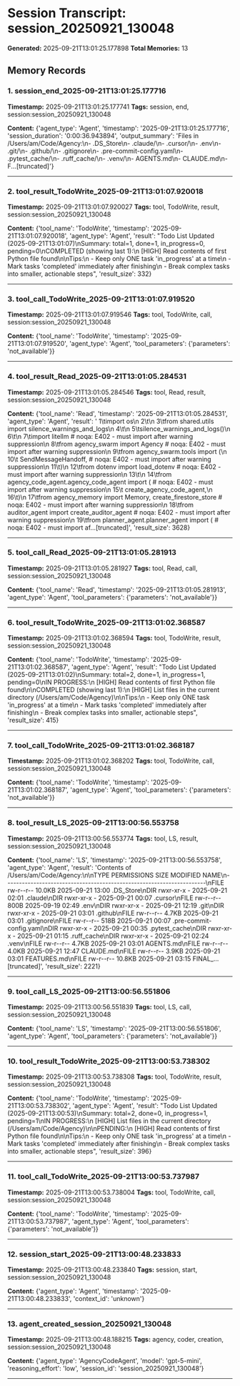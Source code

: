 # Session Transcript: session_20250921_130048

**Generated:** 2025-09-21T13:01:25.177898
**Total Memories:** 13

## Memory Records

### 1. session_end_2025-09-21T13:01:25.177716

**Timestamp:** 2025-09-21T13:01:25.177741
**Tags:** session, end, session:session_20250921_130048

**Content:** {'agent_type': 'Agent', 'timestamp': '2025-09-21T13:01:25.177716', 'session_duration': '0:00:36.943894', 'output_summary': 'Files in /Users/am/Code/Agency:\n- .DS_Store\n- .claude/\n- .cursor/\n- .env\n- .git/\n- .github/\n- .gitignore\n- .pre-commit-config.yaml\n- .pytest_cache/\n- .ruff_cache/\n- .venv/\n- AGENTS.md\n- CLAUDE.md\n- F...[truncated]'}

---

### 2. tool_result_TodoWrite_2025-09-21T13:01:07.920018

**Timestamp:** 2025-09-21T13:01:07.920027
**Tags:** tool, TodoWrite, result, session:session_20250921_130048

**Content:** {'tool_name': 'TodoWrite', 'timestamp': '2025-09-21T13:01:07.920018', 'agent_type': 'Agent', 'result': "Todo List Updated (2025-09-21T13:01:07)\nSummary: total=1, done=1, in_progress=0, pending=0\nCOMPLETED (showing last 1):\n  [HIGH] Read contents of first Python file found\n\nTips:\n  - Keep only ONE task 'in_progress' at a time\n  - Mark tasks 'completed' immediately after finishing\n  - Break complex tasks into smaller, actionable steps", 'result_size': 332}

---

### 3. tool_call_TodoWrite_2025-09-21T13:01:07.919520

**Timestamp:** 2025-09-21T13:01:07.919546
**Tags:** tool, TodoWrite, call, session:session_20250921_130048

**Content:** {'tool_name': 'TodoWrite', 'timestamp': '2025-09-21T13:01:07.919520', 'agent_type': 'Agent', 'tool_parameters': {'parameters': 'not_available'}}

---

### 4. tool_result_Read_2025-09-21T13:01:05.284531

**Timestamp:** 2025-09-21T13:01:05.284546
**Tags:** tool, Read, result, session:session_20250921_130048

**Content:** {'tool_name': 'Read', 'timestamp': '2025-09-21T13:01:05.284531', 'agent_type': 'Agent', 'result': '     1\timport os\n     2\t\n     3\tfrom shared.utils import silence_warnings_and_logs\n     4\t\n     5\tsilence_warnings_and_logs()\n     6\t\n     7\timport litellm  # noqa: E402 - must import after warning suppression\n     8\tfrom agency_swarm import Agency  # noqa: E402 - must import after warning suppression\n     9\tfrom agency_swarm.tools import (\n    10\t    SendMessageHandoff,  # noqa: E402 - must import after warning suppression\n    11\t)\n    12\tfrom dotenv import load_dotenv  # noqa: E402 - must import after warning suppression\n    13\t\n    14\tfrom agency_code_agent.agency_code_agent import (  # noqa: E402 - must import after warning suppression\n    15\t    create_agency_code_agent,\n    16\t)\n    17\tfrom agency_memory import Memory, create_firestore_store  # noqa: E402 - must import after warning suppression\n    18\tfrom auditor_agent import create_auditor_agent  # noqa: E402 - must import after warning suppression\n    19\tfrom planner_agent.planner_agent import (  # noqa: E402 - must import af...[truncated]', 'result_size': 3628}

---

### 5. tool_call_Read_2025-09-21T13:01:05.281913

**Timestamp:** 2025-09-21T13:01:05.281927
**Tags:** tool, Read, call, session:session_20250921_130048

**Content:** {'tool_name': 'Read', 'timestamp': '2025-09-21T13:01:05.281913', 'agent_type': 'Agent', 'tool_parameters': {'parameters': 'not_available'}}

---

### 6. tool_result_TodoWrite_2025-09-21T13:01:02.368587

**Timestamp:** 2025-09-21T13:01:02.368594
**Tags:** tool, TodoWrite, result, session:session_20250921_130048

**Content:** {'tool_name': 'TodoWrite', 'timestamp': '2025-09-21T13:01:02.368587', 'agent_type': 'Agent', 'result': "Todo List Updated (2025-09-21T13:01:02)\nSummary: total=2, done=1, in_progress=1, pending=0\nIN PROGRESS:\n  [HIGH] Read contents of first Python file found\n\nCOMPLETED (showing last 1):\n  [HIGH] List files in the current directory (/Users/am/Code/Agency)\n\nTips:\n  - Keep only ONE task 'in_progress' at a time\n  - Mark tasks 'completed' immediately after finishing\n  - Break complex tasks into smaller, actionable steps", 'result_size': 415}

---

### 7. tool_call_TodoWrite_2025-09-21T13:01:02.368187

**Timestamp:** 2025-09-21T13:01:02.368202
**Tags:** tool, TodoWrite, call, session:session_20250921_130048

**Content:** {'tool_name': 'TodoWrite', 'timestamp': '2025-09-21T13:01:02.368187', 'agent_type': 'Agent', 'tool_parameters': {'parameters': 'not_available'}}

---

### 8. tool_result_LS_2025-09-21T13:00:56.553758

**Timestamp:** 2025-09-21T13:00:56.553774
**Tags:** tool, LS, result, session:session_20250921_130048

**Content:** {'tool_name': 'LS', 'timestamp': '2025-09-21T13:00:56.553758', 'agent_type': 'Agent', 'result': 'Contents of /Users/am/Code/Agency:\\n\\nTYPE   PERMISSIONS SIZE     MODIFIED         NAME\\n----------------------------------------------------------------------\\nFILE   rw-r--r--   10.0KB   2025-09-21 13:00 .DS_Store\\nDIR    rwxr-xr-x   -        2025-09-21 02:01 .claude\\nDIR    rwxr-xr-x   -        2025-09-21 00:07 .cursor\\nFILE   rw-r--r--   800B     2025-09-19 02:49 .env\\nDIR    rwxr-xr-x   -        2025-09-21 12:19 .git\\nDIR    rwxr-xr-x   -        2025-09-21 03:01 .github\\nFILE   rw-r--r--   4.7KB    2025-09-21 03:01 .gitignore\\nFILE   rw-r--r--   518B     2025-09-21 00:07 .pre-commit-config.yaml\\nDIR    rwxr-xr-x   -        2025-09-21 00:35 .pytest_cache\\nDIR    rwxr-xr-x   -        2025-09-21 01:15 .ruff_cache\\nDIR    rwxr-xr-x   -        2025-09-21 02:24 .venv\\nFILE   rw-r--r--   4.7KB    2025-09-21 03:01 AGENTS.md\\nFILE   rw-r--r--   4.0KB    2025-09-21 12:47 CLAUDE.md\\nFILE   rw-r--r--   3.9KB    2025-09-21 03:01 FEATURES.md\\nFILE   rw-r--r--   10.8KB   2025-09-21 03:15 FINAL_...[truncated]', 'result_size': 2221}

---

### 9. tool_call_LS_2025-09-21T13:00:56.551806

**Timestamp:** 2025-09-21T13:00:56.551839
**Tags:** tool, LS, call, session:session_20250921_130048

**Content:** {'tool_name': 'LS', 'timestamp': '2025-09-21T13:00:56.551806', 'agent_type': 'Agent', 'tool_parameters': {'parameters': 'not_available'}}

---

### 10. tool_result_TodoWrite_2025-09-21T13:00:53.738302

**Timestamp:** 2025-09-21T13:00:53.738308
**Tags:** tool, TodoWrite, result, session:session_20250921_130048

**Content:** {'tool_name': 'TodoWrite', 'timestamp': '2025-09-21T13:00:53.738302', 'agent_type': 'Agent', 'result': "Todo List Updated (2025-09-21T13:00:53)\nSummary: total=2, done=0, in_progress=1, pending=1\nIN PROGRESS:\n  [HIGH] List files in the current directory (/Users/am/Code/Agency)\n\nPENDING:\n  [HIGH] Read contents of first Python file found\n\nTips:\n  - Keep only ONE task 'in_progress' at a time\n  - Mark tasks 'completed' immediately after finishing\n  - Break complex tasks into smaller, actionable steps", 'result_size': 396}

---

### 11. tool_call_TodoWrite_2025-09-21T13:00:53.737987

**Timestamp:** 2025-09-21T13:00:53.738004
**Tags:** tool, TodoWrite, call, session:session_20250921_130048

**Content:** {'tool_name': 'TodoWrite', 'timestamp': '2025-09-21T13:00:53.737987', 'agent_type': 'Agent', 'tool_parameters': {'parameters': 'not_available'}}

---

### 12. session_start_2025-09-21T13:00:48.233833

**Timestamp:** 2025-09-21T13:00:48.233840
**Tags:** session, start, session:session_20250921_130048

**Content:** {'agent_type': 'Agent', 'timestamp': '2025-09-21T13:00:48.233833', 'context_id': 'unknown'}

---

### 13. agent_created_session_20250921_130048

**Timestamp:** 2025-09-21T13:00:48.188215
**Tags:** agency, coder, creation, session:session_20250921_130048

**Content:** {'agent_type': 'AgencyCodeAgent', 'model': 'gpt-5-mini', 'reasoning_effort': 'low', 'session_id': 'session_20250921_130048'}

---

